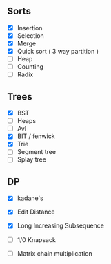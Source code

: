 ## Sorts
- [x] Insertion 
- [x] Selection
- [x] Merge
- [x] Quick sort ( 3 way partition )
- [ ] Heap
- [ ] Counting
- [ ] Radix

## Trees
- [x] BST 
- [ ] Heaps
- [ ] Avl
- [x] BIT / fenwick
- [x] Trie
- [ ] Segment tree
- [ ] Splay tree

## DP
- [x] kadane's
- [x] Edit Distance
- [x] Long Increasing Subsequence
- [ ] 1/0 Knapsack
- [ ] Matrix chain multiplication



